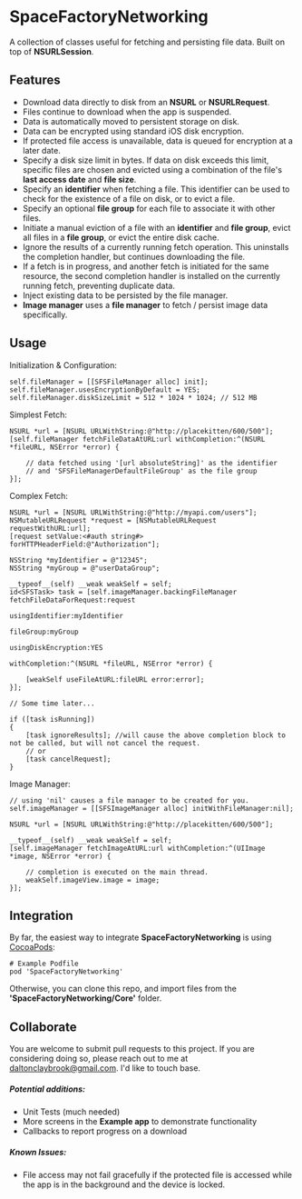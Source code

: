 # SpaceFactoryNetworking

A collection of classes useful for fetching and persisting file data. Built on top of **NSURLSession**.

## Features

- Download data directly to disk from an **NSURL** or **NSURLRequest**.
- Files continue to download when the app is suspended.
- Data is automatically moved to persistent storage on disk.
- Data can be encrypted using standard iOS disk encryption.
- If protected file access is unavailable, data is queued for encryption at a later date.
- Specify a disk size limit in bytes. If data on disk exceeds this limit, specific files are chosen and evicted using a combination of the file's **last access date** and **file size**.
- Specify an **identifier** when fetching a file. This identifier can be used to check for the existence of a file on disk, or to evict a file.
- Specify an optional **file group** for each file to associate it with other files.
- Initiate a manual eviction of a file with an **identifier** and **file group**, evict all files in a **file group**, or evict the entire disk cache.
- Ignore the results of a currently running fetch operation. This uninstalls the completion handler, but continues downloading the file.
- If a fetch is in progress, and another fetch is initiated for the same resource, the second completion handler is installed on the currently running fetch, preventing duplicate data.
- Inject existing data to be persisted by the file manager.
- **Image manager** uses a **file manager** to fetch / persist image data specifically.

## Usage

Initialization & Configuration:

    self.fileManager = [[SFSFileManager alloc] init];
    self.fileManager.usesEncryptionByDefault = YES;
    self.fileManager.diskSizeLimit = 512 * 1024 * 1024; // 512 MB
    
Simplest Fetch:

    NSURL *url = [NSURL URLWithString:@"http://placekitten/600/500"];
    [self.fileManager fetchFileDataAtURL:url withCompletion:^(NSURL *fileURL, NSError *error) {
    
        // data fetched using '[url absoluteString]' as the identifier 
        // and 'SFSFileManagerDefaultFileGroup' as the file group
    }];
    
Complex Fetch:

    NSURL *url = [NSURL URLWithString:@"http://myapi.com/users"];
    NSMutableURLRequest *request = [NSMutableURLRequest requestWithURL:url];
    [request setValue:<#auth string#> forHTTPHeaderField:@"Authorization"];
    
    NSString *myIdentifier = @"12345";
    NSString *myGroup = @"userDataGroup";
    
    __typeof__(self) __weak weakSelf = self;
    id<SFSTask> task = [self.imageManager.backingFileManager fetchFileDataForRequest:request
                                                                     usingIdentifier:myIdentifier
                                                                           fileGroup:myGroup
                                                                 usingDiskEncryption:YES
                                                                      withCompletion:^(NSURL *fileURL, NSError *error) {
        
        [weakSelf useFileAtURL:fileURL error:error];
    }];
    
    // Some time later...
    
    if ([task isRunning])
    {
        [task ignoreResults]; //will cause the above completion block to not be called, but will not cancel the request.
        // or
        [task cancelRequest];
    }
    
Image Manager:
    
    // using 'nil' causes a file manager to be created for you.
    self.imageManager = [[SFSImageManager alloc] initWithFileManager:nil]; 
    
    NSURL *url = [NSURL URLWithString:@"http://placekitten/600/500"];
    
    __typeof__(self) __weak weakSelf = self;
    [self.imageManager fetchImageAtURL:url withCompletion:^(UIImage *image, NSError *error) {
        
        // completion is executed on the main thread.
        weakSelf.imageView.image = image;
    }];
    
## Integration

By far, the easiest way to integrate **SpaceFactoryNetworking** is using [CocoaPods](http://cocoapods.org):

    # Example Podfile
    pod 'SpaceFactoryNetworking'
    
Otherwise, you can clone this repo, and import files from the **'SpaceFactoryNetworking/Core'** folder.

## Collaborate

You are welcome to submit pull requests to this project. If you are considering doing so, please reach out to me at [daltonclaybrook@gmail.com](mailto:daltonclaybrook@gmail.com). I'd like to touch base.

##### Potential additions:

- Unit Tests (much needed)
- More screens in the **Example app** to demonstrate functionality
- Callbacks to report progress on a download

##### Known Issues:

- File access may not fail gracefully if the protected file is accessed while the app is in the background and the device is locked.
